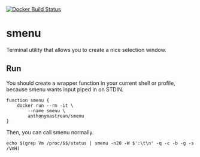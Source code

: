 [![Docker Build Status](https://img.shields.io/docker/build/anthonymastrean/smenu.svg)](https://hub.docker.com/r/anthonymastrean/smenu/builds/)

# smenu

Terminal utility that allows you to create a nice selection window.

## Run

You should create a wrapper function in your current shell or profile, because
smenu wants input piped in on STDIN.

```
function smenu {
    docker run --rm -it \
        --name smenu \
        anthonymastrean/smenu
}
```

Then, you can call smenu normally.

```
echo $(grep Vm /proc/$$/status | smenu -n20 -W $':\t\n' -q -c -b -g -s /VmH)
```
